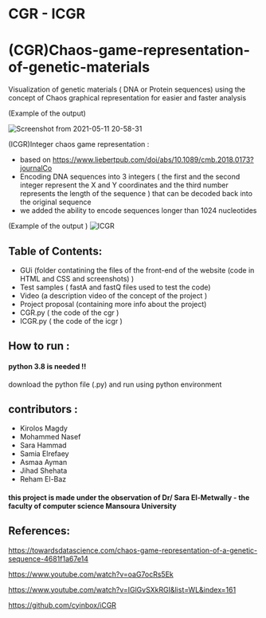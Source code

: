 # CGR - ICGR
# (CGR)Chaos-game-representation-of-genetic-materials
Visualization of genetic materials ( DNA or Protein sequences) using the concept of Chaos graphical representation for easier and faster analysis 

(Example of the output)

![Screenshot from 2021-05-11 20-58-31](https://user-images.githubusercontent.com/56045828/119597559-98931780-bde1-11eb-9a21-9c00ee71888f.png)

(ICGR)Integer chaos game representation :
- based on https://www.liebertpub.com/doi/abs/10.1089/cmb.2018.0173?journalCo
- Encoding DNA sequences into 3 integers ( the first and the second integer represent the X and Y coordinates and the third number represents the length of the sequence ) that can be decoded back into the original sequence
- we added the ability to encode sequences longer than 1024 nucleotides

(Example of the output )
![ICGR](https://user-images.githubusercontent.com/56045828/143493960-bbfffe1b-9485-4b70-85e2-5b05978184dc.jpg)

## Table of Contents:
- GUi (folder contatining the files of  the front-end of the website (code in HTML and CSS and screenshots) )
- Test samples ( fastA and fastQ files used to test the code)
- Video (a description video of the concept of the project )
- Project proposal (containing more info about the project) 
- CGR.py ( the code of the cgr  ) 
- ICGR.py ( the code of the icgr  )
## How to run : 
#### python 3.8 is needed !! 
download the python file (.py) and run using python environment 

## contributors : 
- Kirolos Magdy 
- Mohammed Nasef 
- Sara Hammad
- Samia Elrefaey 
- Asmaa Ayman 
- Jihad Shehata
- Reham El-Baz

#### this project is made under the observation of Dr/ Sara El-Metwally - the faculty of computer science Mansoura University 

## References:
https://towardsdatascience.com/chaos-game-representation-of-a-genetic-sequence-4681f1a67e14

https://www.youtube.com/watch?v=oaG7ocRs5Ek

https://www.youtube.com/watch?v=IGlGvSXkRGI&list=WL&index=161

https://github.com/cyinbox/iCGR
